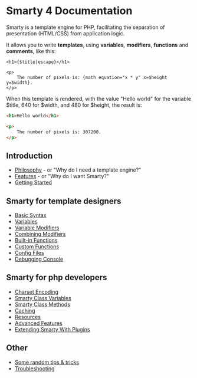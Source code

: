 # Smarty 4 Documentation
Smarty is a template engine for PHP, facilitating the separation of presentation (HTML/CSS) from application logic. 

It allows you to write **templates**, using **variables**, **modifiers**, **functions** and **comments**, like this:
```smarty
<h1>{$title|escape}</h1>

<p>
    The number of pixels is: {math equation="x * y" x=$height y=$width}.
</p>
```

When this template is rendered, with the value "Hello world" for the variable $title, 640 for $width, 
and 480 for $height, the result is:
```html
<h1>Hello world</h1>

<p>
    The number of pixels is: 307200.
</p>
```

## Introduction
- [Philosophy](./philosophy.md) - or "Why do I need a template engine?"
- [Features](./features.md) - or "Why do I want Smarty?"
- [Getting Started](./getting-started.md)

## Smarty for template designers
- [Basic Syntax](./designers/language-basic-syntax.md)
- [Variables](./designers/language-variables.md)
- [Variable Modifiers](./designers/language-modifiers.md)
- [Combining Modifiers](./designers/language-combining-modifiers.md)
- [Built-in Functions](./designers/language-builtin-functions.md)
- [Custom Functions](./designers/language-custom-functions.md)
- [Config Files](./designers/config-files.md)
- [Debugging Console](./designers/chapter-debugging-console.md)

## Smarty for php developers
- [Charset Encoding](./programmers/charset.md)
- [Smarty Class Variables](./programmers/api-variables.md)
- [Smarty Class Methods](./programmers/api-functions.md)
- [Caching](./programmers/caching.md)
- [Resources](./programmers/resources.md)
- [Advanced Features](./programmers/advanced-features.md)
- [Extending Smarty With Plugins](./programmers/plugins.md)

## Other
- [Some random tips & tricks](./appendixes/tips.md)
- [Troubleshooting](./appendixes/troubleshooting.md)

